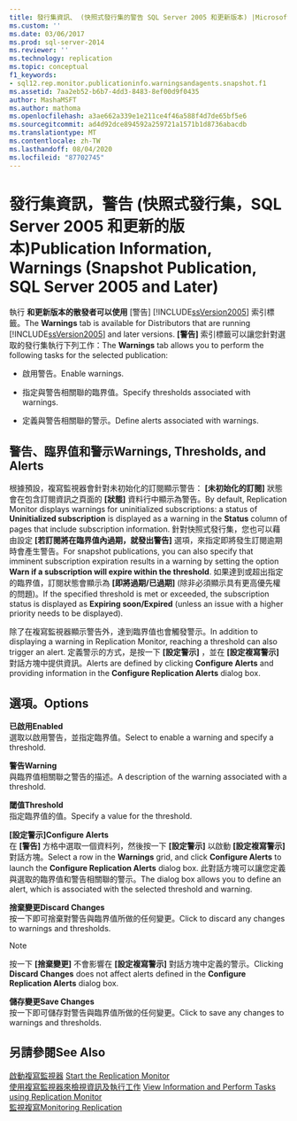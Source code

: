 ```yaml
---
title: 發行集資訊、 (快照式發行集的警告 SQL Server 2005 和更新版本) |Microsoft Docs
ms.custom: ''
ms.date: 03/06/2017
ms.prod: sql-server-2014
ms.reviewer: ''
ms.technology: replication
ms.topic: conceptual
f1_keywords:
- sql12.rep.monitor.publicationinfo.warningsandagents.snapshot.f1
ms.assetid: 7aa2eb52-b6b7-4dd3-8483-8ef00d9f0435
author: MashaMSFT
ms.author: mathoma
ms.openlocfilehash: a3ae662a339e1e211ce4f46a588f4d7de65bf5e6
ms.sourcegitcommit: ad4d92dce894592a259721a1571b1d8736abacdb
ms.translationtype: MT
ms.contentlocale: zh-TW
ms.lasthandoff: 08/04/2020
ms.locfileid: "87702745"
---
```

# <a name="publication-information-warnings-snapshot-publication-sql-server-2005-and-later"></a><span data-ttu-id="fa25e-102">發行集資訊，警告 (快照式發行集，SQL Server 2005 和更新的版本)</span><span class="sxs-lookup"><span data-stu-id="fa25e-102">Publication Information, Warnings (Snapshot Publication, SQL Server 2005 and Later)</span></span>
  <span data-ttu-id="fa25e-103">執行 **和更新版本的散發者可以使用** [警告] [!INCLUDE[ssVersion2005](../../includes/ssversion2005-md.md)] 索引標籤。</span><span class="sxs-lookup"><span data-stu-id="fa25e-103">The **Warnings** tab is available for Distributors that are running [!INCLUDE[ssVersion2005](../../includes/ssversion2005-md.md)] and later versions.</span></span> <span data-ttu-id="fa25e-104">**[警告]** 索引標籤可以讓您針對選取的發行集執行下列工作：</span><span class="sxs-lookup"><span data-stu-id="fa25e-104">The **Warnings** tab allows you to perform the following tasks for the selected publication:</span></span>  
  
-   <span data-ttu-id="fa25e-105">啟用警告。</span><span class="sxs-lookup"><span data-stu-id="fa25e-105">Enable warnings.</span></span>  
  
-   <span data-ttu-id="fa25e-106">指定與警告相關聯的臨界值。</span><span class="sxs-lookup"><span data-stu-id="fa25e-106">Specify thresholds associated with warnings.</span></span>  
  
-   <span data-ttu-id="fa25e-107">定義與警告相關聯的警示。</span><span class="sxs-lookup"><span data-stu-id="fa25e-107">Define alerts associated with warnings.</span></span>  
  
## <a name="warnings-thresholds-and-alerts"></a><span data-ttu-id="fa25e-108">警告、臨界值和警示</span><span class="sxs-lookup"><span data-stu-id="fa25e-108">Warnings, Thresholds, and Alerts</span></span>  
 <span data-ttu-id="fa25e-109">根據預設，複寫監視器會針對未初始化的訂閱顯示警告： **[未初始化的訂閱]** 狀態會在包含訂閱資訊之頁面的 **[狀態]** 資料行中顯示為警告。</span><span class="sxs-lookup"><span data-stu-id="fa25e-109">By default, Replication Monitor displays warnings for uninitialized subscriptions: a status of **Uninitialized subscription** is displayed as a warning in the **Status** column of pages that include subscription information.</span></span> <span data-ttu-id="fa25e-110">針對快照式發行集，您也可以藉由設定 **[若訂閱將在臨界值內過期，就發出警告]** 選項，來指定即將發生訂閱逾期時會產生警告。</span><span class="sxs-lookup"><span data-stu-id="fa25e-110">For snapshot publications, you can also specify that imminent subscription expiration results in a warning by setting the option **Warn if a subscription will expire within the threshold**.</span></span> <span data-ttu-id="fa25e-111">如果達到或超出指定的臨界值，訂閱狀態會顯示為 **[即將過期/已過期]** (除非必須顯示具有更高優先權的問題)。</span><span class="sxs-lookup"><span data-stu-id="fa25e-111">If the specified threshold is met or exceeded, the subscription status is displayed as **Expiring soon/Expired** (unless an issue with a higher priority needs to be displayed).</span></span>  
  
 <span data-ttu-id="fa25e-112">除了在複寫監視器顯示警告外，達到臨界值也會觸發警示。</span><span class="sxs-lookup"><span data-stu-id="fa25e-112">In addition to displaying a warning in Replication Monitor, reaching a threshold can also trigger an alert.</span></span> <span data-ttu-id="fa25e-113">定義警示的方式，是按一下 **[設定警示]** ，並在 **[設定複寫警示]** 對話方塊中提供資訊。</span><span class="sxs-lookup"><span data-stu-id="fa25e-113">Alerts are defined by clicking **Configure Alerts** and providing information in the **Configure Replication Alerts** dialog box.</span></span>  
  
## <a name="options"></a><span data-ttu-id="fa25e-114">選項。</span><span class="sxs-lookup"><span data-stu-id="fa25e-114">Options</span></span>  
 <span data-ttu-id="fa25e-115">**已啟用**</span><span class="sxs-lookup"><span data-stu-id="fa25e-115">**Enabled**</span></span>  
 <span data-ttu-id="fa25e-116">選取以啟用警告，並指定臨界值。</span><span class="sxs-lookup"><span data-stu-id="fa25e-116">Select to enable a warning and specify a threshold.</span></span>  
  
 <span data-ttu-id="fa25e-117">**警告**</span><span class="sxs-lookup"><span data-stu-id="fa25e-117">**Warning**</span></span>  
 <span data-ttu-id="fa25e-118">與臨界值相關聯之警告的描述。</span><span class="sxs-lookup"><span data-stu-id="fa25e-118">A description of the warning associated with a threshold.</span></span>  
  
 <span data-ttu-id="fa25e-119">**閾值**</span><span class="sxs-lookup"><span data-stu-id="fa25e-119">**Threshold**</span></span>  
 <span data-ttu-id="fa25e-120">指定臨界值的值。</span><span class="sxs-lookup"><span data-stu-id="fa25e-120">Specify a value for the threshold.</span></span>  
  
 <span data-ttu-id="fa25e-121">**[設定警示]**</span><span class="sxs-lookup"><span data-stu-id="fa25e-121">**Configure Alerts**</span></span>  
 <span data-ttu-id="fa25e-122">在 **[警告]** 方格中選取一個資料列，然後按一下 **[設定警示]** 以啟動 **[設定複寫警示]** 對話方塊。</span><span class="sxs-lookup"><span data-stu-id="fa25e-122">Select a row in the **Warnings** grid, and click **Configure Alerts** to launch the **Configure Replication Alerts** dialog box.</span></span> <span data-ttu-id="fa25e-123">此對話方塊可以讓您定義與選取的臨界值和警告相關聯的警示。</span><span class="sxs-lookup"><span data-stu-id="fa25e-123">The dialog box allows you to define an alert, which is associated with the selected threshold and warning.</span></span>  
  
 <span data-ttu-id="fa25e-124">**捨棄變更**</span><span class="sxs-lookup"><span data-stu-id="fa25e-124">**Discard Changes**</span></span>  
 <span data-ttu-id="fa25e-125">按一下即可捨棄對警告與臨界值所做的任何變更。</span><span class="sxs-lookup"><span data-stu-id="fa25e-125">Click to discard any changes to warnings and thresholds.</span></span>  
  
> [!NOTE]  
>  <span data-ttu-id="fa25e-126">按一下 **[捨棄變更]** 不會影響在 **[設定複寫警示]** 對話方塊中定義的警示。</span><span class="sxs-lookup"><span data-stu-id="fa25e-126">Clicking **Discard Changes** does not affect alerts defined in the **Configure Replication Alerts** dialog box.</span></span>  
  
 <span data-ttu-id="fa25e-127">**儲存變更**</span><span class="sxs-lookup"><span data-stu-id="fa25e-127">**Save Changes**</span></span>  
 <span data-ttu-id="fa25e-128">按一下即可儲存對警告與臨界值所做的任何變更。</span><span class="sxs-lookup"><span data-stu-id="fa25e-128">Click to save any changes to warnings and thresholds.</span></span>  
  
## <a name="see-also"></a><span data-ttu-id="fa25e-129">另請參閱</span><span class="sxs-lookup"><span data-stu-id="fa25e-129">See Also</span></span>  
 <span data-ttu-id="fa25e-130">[啟動複寫監視器](monitor/start-the-replication-monitor.md) </span><span class="sxs-lookup"><span data-stu-id="fa25e-130">[Start the Replication Monitor](monitor/start-the-replication-monitor.md) </span></span>  
 <span data-ttu-id="fa25e-131">[使用複寫監視器來檢視資訊及執行工作](monitor/view-information-and-perform-tasks-replication-monitor.md) </span><span class="sxs-lookup"><span data-stu-id="fa25e-131">[View Information and Perform Tasks using Replication Monitor](monitor/view-information-and-perform-tasks-replication-monitor.md) </span></span>  
 [<span data-ttu-id="fa25e-132">監視複寫</span><span class="sxs-lookup"><span data-stu-id="fa25e-132">Monitoring Replication</span></span>](monitoring-replication.md)  
  
  
